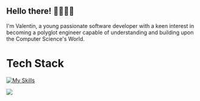 ## Hello there! 👋🏼👋🏼


I'm Valentin, a young passionate software developer with a keen interest in becoming a polyglot engineer capable of understanding and building upon the Computer Science's World.

# Tech Stack
[![My Skills](https://skillicons.dev/icons?i=linux,vscode,ts,c,cpp,rust,go,docker,kubernetes)](https://skillicons.dev)


![](https://komarev.com/ghpvc/?username=Valikmeister&color=lightgrey)
